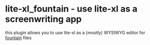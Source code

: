 # lite-xl_fountain - use lite-xl as a screenwriting app
this plugin allows you to use lite-xl as a (mostly) WYSIWYG editor for [fountain](https://fountain.io/) files
